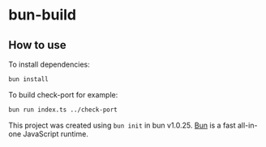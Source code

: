 # bun-build

## How to use

To install dependencies:

```bash
bun install
```

To build check-port for example:

```bash
bun run index.ts ../check-port
```

This project was created using `bun init` in bun v1.0.25. [Bun](https://bun.sh) is a fast all-in-one JavaScript runtime.
